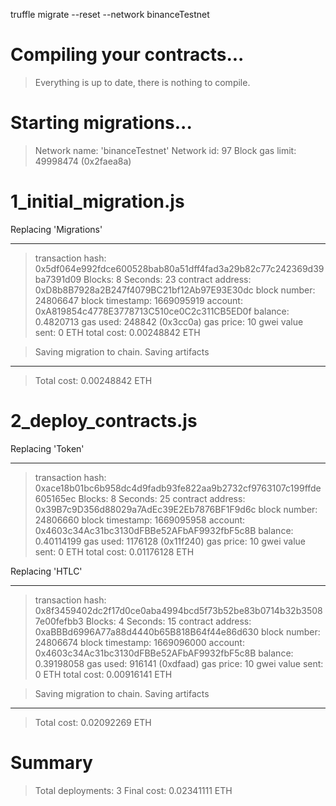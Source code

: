 truffle migrate --reset --network binanceTestnet

# Compiling your contracts...

> Everything is up to date, there is nothing to compile.

# Starting migrations...

> Network name: 'binanceTestnet'
> Network id: 97
> Block gas limit: 49998474 (0x2faea8a)

# 1_initial_migration.js

Replacing 'Migrations'

---

> transaction hash: 0x5df064e992fdce600528bab80a51dff4fad3a29b82c77c242369d39ba7391d09
> Blocks: 8 Seconds: 23
> contract address: 0xD8b8B7928a2B247f4079BC21bf12Ab97E93E30dc
> block number: 24806647
> block timestamp: 1669095919
> account: 0xA819854c4778E3778713C510ce0C2c311CB5ED0f
> balance: 0.4820713
> gas used: 248842 (0x3cc0a)
> gas price: 10 gwei
> value sent: 0 ETH
> total cost: 0.00248842 ETH

> Saving migration to chain.
> Saving artifacts

---

> Total cost: 0.00248842 ETH

# 2_deploy_contracts.js

Replacing 'Token'

---

> transaction hash: 0xace18b01bc6b958dc4d9fadb93fe822aa9b2732cf9763107c199ffde605165ec
> Blocks: 8 Seconds: 25
> contract address: 0x39B7c9D356d88029a7AdEc39E2Eb7876BF1F9d6c
> block number: 24806660
> block timestamp: 1669095958
> account: 0x4603c34Ac31bc3130dFBBe52AFbAF9932fbF5c8B
> balance: 0.40114199
> gas used: 1176128 (0x11f240)
> gas price: 10 gwei
> value sent: 0 ETH
> total cost: 0.01176128 ETH

Replacing 'HTLC'

---

> transaction hash: 0x8f3459402dc2f17d0ce0aba4994bcd5f73b52be83b0714b32b35087e00fefbb3
> Blocks: 4 Seconds: 15
> contract address: 0xaBBBd6996A77a88d4440b65B818B64f44e86d630
> block number: 24806674
> block timestamp: 1669096000
> account: 0x4603c34Ac31bc3130dFBBe52AFbAF9932fbF5c8B
> balance: 0.39198058
> gas used: 916141 (0xdfaad)
> gas price: 10 gwei
> value sent: 0 ETH
> total cost: 0.00916141 ETH

> Saving migration to chain.
> Saving artifacts

---

> Total cost: 0.02092269 ETH

# Summary

> Total deployments: 3
> Final cost: 0.02341111 ETH
